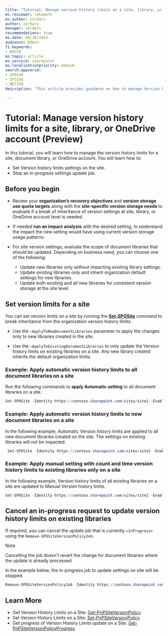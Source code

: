 ```yaml
---
title: "Tutorial: Manage version history limits on a site, library, or OneDrive account (Preview)"
ms.reviewer: rekamath
ms.author: serdars
author: serdars
manager: serdars
recommendations: true
ms.date: 04/30/2024
audience: Admin
f1.keywords:
- NOCSH
ms.topic: article
ms.service: sharepoint
ms.localizationpriority: medium
search.appverid:
- SPO160
- SPS150
- MET150
description: "This article provides guidance on how to manage Version history limits for a site, library, or OneDrive account."

---
```



# Tutorial: Manage version history limits for a site, library, or OneDrive account (Preview)

In this tutorial, you will learn how to manage the version history limits for a site, document library, or OneDrive account. You will learn how to:

- Set Version history limits settings on the site. 
- Stop an in-progress settings update job. 

## Before you begin

- Review your **organization’s recovery objectives** and **version storage use quota targets** along with the **site-specific version storage needs** to evaluate if a break of inheritance of version settings at site, library, or OneDrive account level is needed.

- If needed **run an impact analysis** with the desired setting, to understand the impact the new setting would have using current version storage usage patterns.
- For site version settings, evaluate the scope of document libraries that should be updated. Depending on business need, you can choose one of the following:
    - Update new libraries only without impacting existing library settings.
    - Update existing libraries only and inherit organization default settings for new libraries.
    - Update both existing and all new libraries for consistent version storage at the site level.

## Set version limits for a site  

You can set version limits on a site by running the [**Set-SPOSite**](/powershell/module/sharepoint-online/set-sposite) command to break inheritance from the organization version history limits.  

- Use the `–ApplyToNewDocumentLibraries` parameter to apply the changes only to new libraries created in the site. 

- Use the `–ApplyToExistingDocumentLibraries` to only update the Version history limits on existing libraries on a site. Any new library created inherits the default organization limits. 

### Example: Apply automatic version history limits to all document libraries on a site

Run the following commands to **apply Automatic setting** to all document libraries on a site.

```PowerShell
Set-SPOSite -Identity https://contoso.sharepoint.com/sites/site1 -EnableAutoExpirationVersionTrim $true  
```

### Example: Apply automatic version history limits to new document libraries on a site

In the following example, Automatic Version history limits are applied to all new document libraries created on the site. The settings on existing libraries will not be impacted.
  
```PowerShell
 Set-SPOSite -Identity https://contoso.sharepoint.com/sites/site1 -EnableAutoExpirationVersionTrim $true -ApplyToNewDocumentLibraries
```

### Example: Apply manual setting with count and time version history limits to existing libraries only on a site

In the following example, Version history limits of all existing libraries on a site are updated to Manual Version history limits.

```PowerShell
Set-SPOSite -Identity https://contoso.sharepoint.com/sites/site1 -EnableAutoExpirationVersionTrim $false -MajorVersionLimit 500 -ExpireVersionsAfterDays 30 -ApplyToExistingDocumentLibraries
```

## Cancel an in-progress request to update version history limits on existing libraries

If required, you can cancel the update job that is currently `<InProgress>` using the `Remove-SPOSiteVersionPolicyJob`. 

> [!NOTE]
> Cancelling the job doesn't revert the change for document libraries where the update is already processed.  

In the example below, the in-progress job to update settings on site will be stopped. 

```PowerShell
Remove-SPOSiteVersionPolicyJob -Identity https://contoso.sharepoint.com/sites/site1
```














## Learn More

- Get Version History Limits on a Site: [Get-PnPSiteVersionPolicy](https://pnp.github.io/powershell/cmdlets/Get-PnPSiteVersionPolicy.html)
- Set Version History Limits on a Site: [Set-PnPSiteVersionPolicy](https://pnp.github.io/powershell/cmdlets/Set-PnPSiteVersionPolicy.html)
- Get progress of Version History Limits update on a Site: [Get-PnPSiteVersionPolicyProgress](https://pnp.github.io/powershell/cmdlets/Get-PnPSiteVersionPolicyProgress.html)